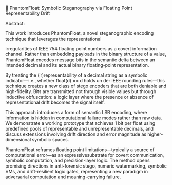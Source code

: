 📄 PhantomFloat:
Symbolic Steganography via Floating Point Representability Drift

Abstract:

This work introduces PhantomFloat, a novel steganographic encoding technique that leverages the representational 


irregularities of IEEE 754 floating point numbers as a covert information channel. Rather than embedding payloads in the
binary structure of a value, PhantomFloat encodes message bits in the semantic delta between an intended decimal and its
actual binary floating-point representation.


By treating the (ir)representability of a decimal string as a symbolic indicator—i.e., whether float(d) == d holds un
der IEEE rounding rules—this technique creates a new class of stego encoders that are both deniable and high-fidelity. Bits are transmitted not through visible values but through inductive obfuscation: a logic layer where the presence or absence of representational drift becomes the signal itself.


This approach introduces a form of semantic LSB encoding, where information is hidden in computational failure modes rather than raw data. We demonstrate a working prototype that achieves 1 bit per float using predefined pools of representable and unrepresentable decimals, and discuss extensions involving drift direction and error magnitude as higher-dimensional symbolic spaces.

PhantomFloat reframes floating point limitations—typically a source of computational error—as an expressivesubstrate for covert communication, symbolic computation, and precision-layer logic. The method opens promising directions in anti-forensic stego, numeric watermarking, symbolic VMs, and drift-resilient logic gates, representing a new paradigm in adversarial computation and meaning-carrying failure.
